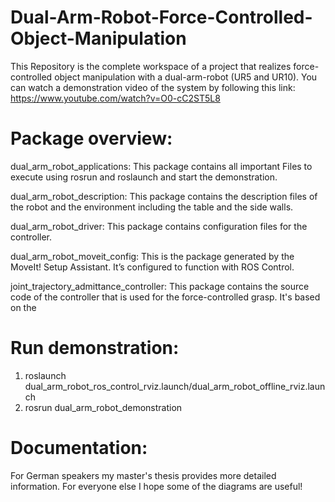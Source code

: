 # Dual-Arm-Robot-Force-Controlled-Object-Manipulation
This Repository is the complete workspace of a project that realizes force-controlled object manipulation with a dual-arm-robot (UR5 and UR10). You can watch a demonstration video of the system by following this link: https://www.youtube.com/watch?v=O0-cC2ST5L8


# Package overview:
dual_arm_robot_applications: This package contains all important Files to execute using rosrun and roslaunch and start the demonstration.

dual_arm_robot_description: This package contains the description files of the robot and the environment including the table and the side walls.

dual_arm_robot_driver: This package contains configuration files for the controller.

dual_arm_robot_moveit_config: This is the package generated by the MoveIt! Setup Assistant. It’s configured to function with ROS Control.

joint_trajectory_admittance_controller: This package contains the source code of the controller that is used for the force-controlled grasp. It's based on the 


# Run demonstration:
1. roslaunch dual_arm_robot_ros_control_rviz.launch/dual_arm_robot_offline_rviz.launch
2. rosrun dual_arm_robot_demonstration


# Documentation:
For German speakers my master's thesis provides more detailed information. For everyone else I hope some of the diagrams are useful!
